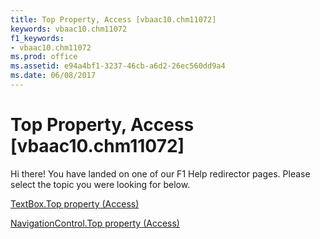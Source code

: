 ```yaml
---
title: Top Property, Access [vbaac10.chm11072]
keywords: vbaac10.chm11072
f1_keywords:
- vbaac10.chm11072
ms.prod: office
ms.assetid: e94a4bf1-3237-46cb-a6d2-26ec560dd9a4
ms.date: 06/08/2017
---
```



# Top Property, Access [vbaac10.chm11072]

Hi there! You have landed on one of our F1 Help redirector pages. Please select the topic you were looking for below.

[TextBox.Top property (Access)](http://msdn.microsoft.com/library/6a220cec-d42c-05e3-c8c0-078687813a8d%28Office.15%29.aspx)

[NavigationControl.Top property (Access)](http://msdn.microsoft.com/library/76681117-639d-8e4c-4a3b-7c68e3863928%28Office.15%29.aspx)


